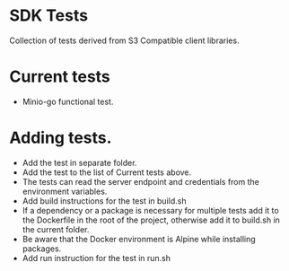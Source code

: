 # SDK Tests
Collection of tests derived from S3 Compatible client libraries.

# Current tests
- Minio-go functional test.

# Adding tests.
- Add the test in separate folder.
- Add the test to the list of Current tests above.
- The tests can read the server endpoint and credentials from the environment variables.
- Add build instructions for the test in build.sh
- If a dependency or a package is necessary for multiple tests add it to the Dockerfile in the root of the project, otherwise add it to build.sh in the current folder.
- Be aware that the Docker environment is Alpine while installing packages.
- Add run instruction for the test in run.sh
